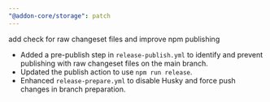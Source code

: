 ```yaml
---
"@addon-core/storage": patch
---
```


add check for raw changeset files and improve npm publishing

- Added a pre-publish step in `release-publish.yml` to identify and prevent publishing with raw changeset files on the main branch.
- Updated the publish action to use `npm run release`.
- Enhanced `release-prepare.yml` to disable Husky and force push changes in branch preparation.
